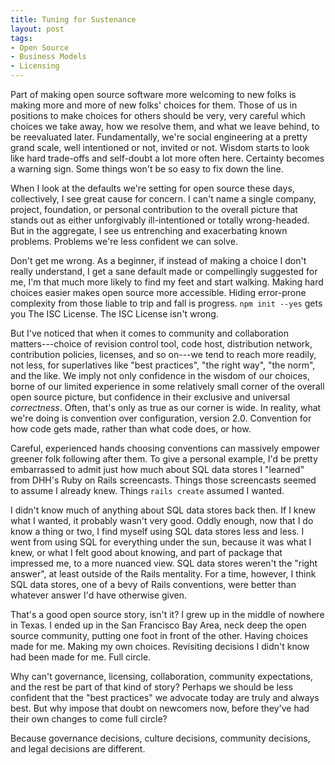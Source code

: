 ```yaml
---
title: Tuning for Sustenance
layout: post
tags:
- Open Source
- Business Models
- Licensing
---
```


Part of making open source software more welcoming to new
folks is making more and more of new folks' choices for
them.  Those of us in positions to make choices for others
should be very, very careful which choices we take away, how
we resolve them, and what we leave behind, to be reevaluated
later. Fundamentally, we're social engineering at a pretty
grand scale, well intentioned or not, invited or not. Wisdom
starts to look like hard trade-offs and self-doubt a lot
more often here.  Certainty becomes a warning sign.  Some
things won't be so easy to fix down the line.

When I look at the defaults we're setting for open source
these days, collectively, I see great cause for concern.  I
can't name a single company, project, foundation, or
personal contribution to the overall picture that stands out
as either unforgivably ill-intentioned or totally
wrong-headed. But in the aggregate, I see us entrenching and
exacerbating known problems.  Problems we're less confident
we can solve.

Don't get me wrong.  As a beginner, if instead of making a
choice I don't really understand, I get a sane default made
or compellingly suggested for me, I'm that much more likely
to find my feet and start walking.  Making hard choices
easier makes open source more accessible.  Hiding
error-prone complexity from those liable to trip and fall is
progress. `npm init --yes` gets you The ISC License.  The
ISC License isn't wrong.

But I've noticed that when it comes to community and
collaboration matters---choice of revision control tool,
code host, distribution network, contribution policies,
licenses, and so on---we tend to reach more readily, not
less, for superlatives like "best practices", "the right
way", "the norm", and the like.  We imply not only
confidence in the wisdom of our choices, borne of our
limited experience in some relatively small corner of the
overall open source picture, but confidence in their
exclusive and universal _correctness_.  Often, that's only
as true as our corner is wide.  In reality, what we're doing
is convention over configuration, version 2.0.  Convention
for how code gets made, rather than what code does, or how.

Careful, experienced hands choosing conventions can
massively empower greener folk following after them.  To
give a personal example, I'd be pretty embarrassed to admit
just how much about SQL data stores I "learned" from DHH's
Ruby on Rails screencasts.  Things those screencasts seemed
to assume I already knew.  Things `rails create` assumed I
wanted.

I didn't know much of anything about SQL data stores back
then.  If I knew what I wanted, it probably wasn't very
good.  Oddly enough, now that I do know a thing or two, I
find myself using SQL data stores less and less.  I went
from using SQL for everything under the sun, because it was
what I knew, or what I felt good about knowing, and part of
package that impressed me, to a more nuanced view.  SQL data
stores weren't the "right answer", at least outside of the
Rails mentality.  For a time, however, I think SQL data
stores, one of a bevy of Rails conventions, were better than
whatever answer I'd have otherwise given.

That's a good open source story, isn't it?  I grew up in the
middle of nowhere in Texas.  I ended up in the San Francisco
Bay Area, neck deep the open source community, putting one
foot in front of the other.  Having choices made for me.
Making my own choices.  Revisiting decisions I didn't know
had been made for me.  Full circle.

Why can't governance, licensing, collaboration, community
expectations, and the rest be part of that kind of story?
Perhaps we should be less confident that the "best
practices" we advocate today are truly and always best.  But
why impose that doubt on newcomers now, before they've had
their own changes to come full circle?

Because governance decisions, culture decisions, community
decisions, and legal decisions are different.
